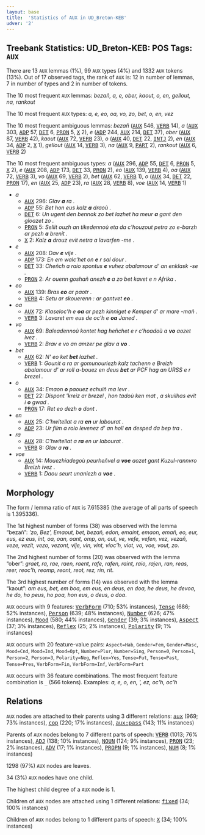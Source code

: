 ```yaml
---
layout: base
title:  'Statistics of AUX in UD_Breton-KEB'
udver: '2'
---
```


## Treebank Statistics: UD_Breton-KEB: POS Tags: `AUX`

There are 13 `AUX` lemmas (1%), 99 `AUX` types (4%) and 1332 `AUX` tokens (13%).
Out of 17 observed tags, the rank of `AUX` is: 12 in number of lemmas, 7 in number of types and 2 in number of tokens.

The 10 most frequent `AUX` lemmas: <em>bezañ, a, e, ober, kaout, o, en, gellout, na, rankout</em>

The 10 most frequent `AUX` types:  <em>a, e, eo, oa, vo, zo, bet, o, en, vez</em>

The 10 most frequent ambiguous lemmas: <em>bezañ</em> (<tt><a href="br_keb-pos-AUX.html">AUX</a></tt> 546, <tt><a href="br_keb-pos-VERB.html">VERB</a></tt> 14), <em>a</em> (<tt><a href="br_keb-pos-AUX.html">AUX</a></tt> 303, <tt><a href="br_keb-pos-ADP.html">ADP</a></tt> 57, <tt><a href="br_keb-pos-DET.html">DET</a></tt> 6, <tt><a href="br_keb-pos-PRON.html">PRON</a></tt> 5, <tt><a href="br_keb-pos-X.html">X</a></tt> 2), <em>e</em> (<tt><a href="br_keb-pos-ADP.html">ADP</a></tt> 244, <tt><a href="br_keb-pos-AUX.html">AUX</a></tt> 214, <tt><a href="br_keb-pos-DET.html">DET</a></tt> 37), <em>ober</em> (<tt><a href="br_keb-pos-AUX.html">AUX</a></tt> 87, <tt><a href="br_keb-pos-VERB.html">VERB</a></tt> 42), <em>kaout</em> (<tt><a href="br_keb-pos-AUX.html">AUX</a></tt> 72, <tt><a href="br_keb-pos-VERB.html">VERB</a></tt> 23), <em>o</em> (<tt><a href="br_keb-pos-AUX.html">AUX</a></tt> 40, <tt><a href="br_keb-pos-DET.html">DET</a></tt> 22, <tt><a href="br_keb-pos-INTJ.html">INTJ</a></tt> 2), <em>en</em> (<tt><a href="br_keb-pos-AUX.html">AUX</a></tt> 34, <tt><a href="br_keb-pos-ADP.html">ADP</a></tt> 2, <tt><a href="br_keb-pos-X.html">X</a></tt> 1), <em>gellout</em> (<tt><a href="br_keb-pos-AUX.html">AUX</a></tt> 14, <tt><a href="br_keb-pos-VERB.html">VERB</a></tt> 3), <em>na</em> (<tt><a href="br_keb-pos-AUX.html">AUX</a></tt> 9, <tt><a href="br_keb-pos-PART.html">PART</a></tt> 2), <em>rankout</em> (<tt><a href="br_keb-pos-AUX.html">AUX</a></tt> 6, <tt><a href="br_keb-pos-VERB.html">VERB</a></tt> 2)

The 10 most frequent ambiguous types:  <em>a</em> (<tt><a href="br_keb-pos-AUX.html">AUX</a></tt> 296, <tt><a href="br_keb-pos-ADP.html">ADP</a></tt> 55, <tt><a href="br_keb-pos-DET.html">DET</a></tt> 6, <tt><a href="br_keb-pos-PRON.html">PRON</a></tt> 5, <tt><a href="br_keb-pos-X.html">X</a></tt> 2), <em>e</em> (<tt><a href="br_keb-pos-AUX.html">AUX</a></tt> 208, <tt><a href="br_keb-pos-ADP.html">ADP</a></tt> 173, <tt><a href="br_keb-pos-DET.html">DET</a></tt> 33, <tt><a href="br_keb-pos-PRON.html">PRON</a></tt> 2), <em>eo</em> (<tt><a href="br_keb-pos-AUX.html">AUX</a></tt> 139, <tt><a href="br_keb-pos-VERB.html">VERB</a></tt> 4), <em>oa</em> (<tt><a href="br_keb-pos-AUX.html">AUX</a></tt> 72, <tt><a href="br_keb-pos-VERB.html">VERB</a></tt> 3), <em>vo</em> (<tt><a href="br_keb-pos-AUX.html">AUX</a></tt> 69, <tt><a href="br_keb-pos-VERB.html">VERB</a></tt> 2), <em>bet</em> (<tt><a href="br_keb-pos-AUX.html">AUX</a></tt> 62, <tt><a href="br_keb-pos-VERB.html">VERB</a></tt> 1), <em>o</em> (<tt><a href="br_keb-pos-AUX.html">AUX</a></tt> 34, <tt><a href="br_keb-pos-DET.html">DET</a></tt> 22, <tt><a href="br_keb-pos-PRON.html">PRON</a></tt> 17), <em>en</em> (<tt><a href="br_keb-pos-AUX.html">AUX</a></tt> 25, <tt><a href="br_keb-pos-ADP.html">ADP</a></tt> 23), <em>ra</em> (<tt><a href="br_keb-pos-AUX.html">AUX</a></tt> 28, <tt><a href="br_keb-pos-VERB.html">VERB</a></tt> 8), <em>voe</em> (<tt><a href="br_keb-pos-AUX.html">AUX</a></tt> 14, <tt><a href="br_keb-pos-VERB.html">VERB</a></tt> 1)


* <em>a</em>
  * <tt><a href="br_keb-pos-AUX.html">AUX</a></tt> 296: <em>Glav <b>a</b> ra .</em>
  * <tt><a href="br_keb-pos-ADP.html">ADP</a></tt> 55: <em>Bet hon eus kalz <b>a</b> draoù .</em>
  * <tt><a href="br_keb-pos-DET.html">DET</a></tt> 6: <em>Un ugent den bennak zo bet lazhet ha meur <b>a</b> gant den gloazet zo .</em>
  * <tt><a href="br_keb-pos-PRON.html">PRON</a></tt> 5: <em>Sellit ouzh an tikedennoù eta da c'houzout petra zo e-barzh ar pezh <b>a</b> brenit .</em>
  * <tt><a href="br_keb-pos-X.html">X</a></tt> 2: <em>Kalz <b>a</b> drouz evit netra a lavarfen -me .</em>
* <em>e</em>
  * <tt><a href="br_keb-pos-AUX.html">AUX</a></tt> 208: <em>Dav <b>e</b> vije .</em>
  * <tt><a href="br_keb-pos-ADP.html">ADP</a></tt> 173: <em>En em walc'het on <b>e</b> r sal dour .</em>
  * <tt><a href="br_keb-pos-DET.html">DET</a></tt> 33: <em>Cheñch a raio spontus <b>e</b> vuhez abalamour d' an enklask -se .</em>
  * <tt><a href="br_keb-pos-PRON.html">PRON</a></tt> 2: <em>Ar ouenn goshañ anezh <b>e</b> a zo bet kavet e n Afrika .</em>
* <em>eo</em>
  * <tt><a href="br_keb-pos-AUX.html">AUX</a></tt> 139: <em>Bras <b>eo</b> ar paotr .</em>
  * <tt><a href="br_keb-pos-VERB.html">VERB</a></tt> 4: <em>Setu ar skouerenn : ar gantvet <b>eo</b> .</em>
* <em>oa</em>
  * <tt><a href="br_keb-pos-AUX.html">AUX</a></tt> 72: <em>Klaseloc'h e <b>oa</b> ar pezh kinniget e Kemper d' ar mare -mañ .</em>
  * <tt><a href="br_keb-pos-VERB.html">VERB</a></tt> 3: <em>Lavaret em eus de oc'h e <b>oa</b> Janed .</em>
* <em>vo</em>
  * <tt><a href="br_keb-pos-AUX.html">AUX</a></tt> 69: <em>Baleadennoù kontet hag heñchet e r c’hoadoù a <b>vo</b> aozet ivez .</em>
  * <tt><a href="br_keb-pos-VERB.html">VERB</a></tt> 2: <em>Brav e vo an amzer pe glav a <b>vo</b> .</em>
* <em>bet</em>
  * <tt><a href="br_keb-pos-AUX.html">AUX</a></tt> 62: <em>N' eo ket <b>bet</b> lazhet .</em>
  * <tt><a href="br_keb-pos-VERB.html">VERB</a></tt> 1: <em>Gounit a ra ar gomunouriezh kalz tachenn e Breizh abalamour d' ar roll a-bouez en deus <b>bet</b> ar PCF hag an URSS e r brezel .</em>
* <em>o</em>
  * <tt><a href="br_keb-pos-AUX.html">AUX</a></tt> 34: <em>Emaon <b>o</b> paouez echuiñ ma levr .</em>
  * <tt><a href="br_keb-pos-DET.html">DET</a></tt> 22: <em>Dispont 'kreiz ar brezel , hon tadoù ken mat , a skuilhas evit i <b>o</b> gwad .</em>
  * <tt><a href="br_keb-pos-PRON.html">PRON</a></tt> 17: <em>Ret eo dezh <b>o</b> dont .</em>
* <em>en</em>
  * <tt><a href="br_keb-pos-AUX.html">AUX</a></tt> 25: <em>C’hwitellat a ra <b>en</b> ur labourat .</em>
  * <tt><a href="br_keb-pos-ADP.html">ADP</a></tt> 23: <em>Ur film a roio levenez d' an holl <b>en</b> desped da bep tra .</em>
* <em>ra</em>
  * <tt><a href="br_keb-pos-AUX.html">AUX</a></tt> 28: <em>C’hwitellat a <b>ra</b> en ur labourat .</em>
  * <tt><a href="br_keb-pos-VERB.html">VERB</a></tt> 8: <em>Glav a <b>ra</b> .</em>
* <em>voe</em>
  * <tt><a href="br_keb-pos-AUX.html">AUX</a></tt> 14: <em>Mouezhiadegoù peurheñvel a <b>voe</b> aozet gant Kuzul-rannvro Breizh ivez .</em>
  * <tt><a href="br_keb-pos-VERB.html">VERB</a></tt> 1: <em>Daou seurt unaniezh a <b>voe</b> .</em>

## Morphology

The form / lemma ratio of `AUX` is 7.615385 (the average of all parts of speech is 1.395336).

The 1st highest number of forms (38) was observed with the lemma “bezañ”: <em>'zo, Bez', Emaout, bet, bezañ, edon, emaint, emaon, emañ, eo, eur, eus, ez eus, int, oa, oan, oant, omp, on, out, ve, vefe, vefen, vez, vezañ, veze, vezit, vezo, vezont, vije, vin, vint, vioc'h, viot, vo, voe, vout, zo</em>.

The 2nd highest number of forms (20) was observed with the lemma “ober”: <em>graet, ra, rae, raen, raent, rafe, rafen, raint, raio, rajen, ran, reas, reer, reoc'h, reomp, reont, reot, rez, rin, rit</em>.

The 3rd highest number of forms (14) was observed with the lemma “kaout”: <em>am eus, bet, em boa, em eus, en deus, en doa, he deus, he devoa, he do, ho peus, ho poa, hon eus, o deus, o doa</em>.

`AUX` occurs with 9 features: <tt><a href="br_keb-feat-VerbForm.html">VerbForm</a></tt> (710; 53% instances), <tt><a href="br_keb-feat-Tense.html">Tense</a></tt> (686; 52% instances), <tt><a href="br_keb-feat-Person.html">Person</a></tt> (639; 48% instances), <tt><a href="br_keb-feat-Number.html">Number</a></tt> (626; 47% instances), <tt><a href="br_keb-feat-Mood.html">Mood</a></tt> (580; 44% instances), <tt><a href="br_keb-feat-Gender.html">Gender</a></tt> (39; 3% instances), <tt><a href="br_keb-feat-Aspect.html">Aspect</a></tt> (37; 3% instances), <tt><a href="br_keb-feat-Reflex.html">Reflex</a></tt> (25; 2% instances), <tt><a href="br_keb-feat-Polarity.html">Polarity</a></tt> (9; 1% instances)

`AUX` occurs with 20 feature-value pairs: `Aspect=Hab`, `Gender=Fem`, `Gender=Masc`, `Mood=Cnd`, `Mood=Ind`, `Mood=Opt`, `Number=Plur`, `Number=Sing`, `Person=0`, `Person=1`, `Person=2`, `Person=3`, `Polarity=Neg`, `Reflex=Yes`, `Tense=Fut`, `Tense=Past`, `Tense=Pres`, `VerbForm=Fin`, `VerbForm=Inf`, `VerbForm=Part`

`AUX` occurs with 36 feature combinations.
The most frequent feature combination is `_` (566 tokens).
Examples: <em>a, e, o, en, ', ez, oc'h, oc’h</em>


## Relations

`AUX` nodes are attached to their parents using 3 different relations: <tt><a href="br_keb-dep-aux.html">aux</a></tt> (969; 73% instances), <tt><a href="br_keb-dep-cop.html">cop</a></tt> (220; 17% instances), <tt><a href="br_keb-dep-aux-pass.html">aux:pass</a></tt> (143; 11% instances)

Parents of `AUX` nodes belong to 7 different parts of speech: <tt><a href="br_keb-pos-VERB.html">VERB</a></tt> (1013; 76% instances), <tt><a href="br_keb-pos-ADJ.html">ADJ</a></tt> (138; 10% instances), <tt><a href="br_keb-pos-NOUN.html">NOUN</a></tt> (124; 9% instances), <tt><a href="br_keb-pos-PRON.html">PRON</a></tt> (23; 2% instances), <tt><a href="br_keb-pos-ADV.html">ADV</a></tt> (17; 1% instances), <tt><a href="br_keb-pos-PROPN.html">PROPN</a></tt> (9; 1% instances), <tt><a href="br_keb-pos-NUM.html">NUM</a></tt> (8; 1% instances)

1298 (97%) `AUX` nodes are leaves.

34 (3%) `AUX` nodes have one child.

The highest child degree of a `AUX` node is 1.

Children of `AUX` nodes are attached using 1 different relations: <tt><a href="br_keb-dep-fixed.html">fixed</a></tt> (34; 100% instances)

Children of `AUX` nodes belong to 1 different parts of speech: <tt><a href="br_keb-pos-X.html">X</a></tt> (34; 100% instances)

